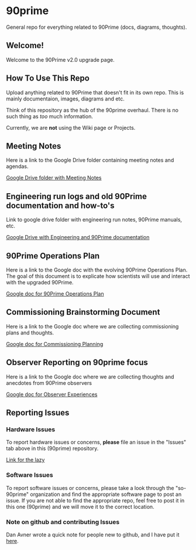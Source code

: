 # 90prime
General repo for everything related to 90Prime (docs, diagrams, thoughts).

## Welcome!
Welcome to the 90Prime v2.0 upgrade page. 

## How To Use This Repo
Upload anything related to 90Prime that doesn't fit in its own repo. This is mainly documentaion, images, diagrams and etc.

Think of this repository as the hub of the 90prime overhaul. There is no such thing as *too* much information.

Currently, we are **not** using the Wiki page or Projects. 

## Meeting Notes
Here is a link to the Google Drive folder containing meeting notes and agendas.

[Google Drive folder with Meeting Notes](https://drive.google.com/drive/folders/1d3r8hToeyFmGPF7vxssgVWzWuUQVDQx-?usp=sharing)

## Engineering run logs and old 90Prime documentation and how-to's

Link to google drive folder with engineering run notes, 90Prime manuals, etc.

[Google Drive with Engineering and 90Prime documentation](https://drive.google.com/drive/folders/1oJYdrLJtzafNIlKiJJY5iixoe2Aidl4F?usp=sharing)

## 90Prime Operations Plan
Here is a link to the Google doc with the evolving 90Prime Operations Plan.  The goal of this document is to explicate how scientists will use and interact with the upgraded 90Prime.

[Google doc for 90Prime Operations Plan](https://docs.google.com/document/d/1OZaBQWCWEBuuUef1vsO267xQi8jbTqFPYP6kNZargxA/edit?usp=sharing)


## Commissioning Brainstorming Document
Here is a link to the Google doc where we are collecting commissioning plans and thoughts.

[Google doc for Commissioning Planning](https://docs.google.com/document/d/1jDwWePO2ypcHgD6iz4fdWvZyGj8qk6sbYi4bF4p8Dr0/edit?usp=sharing)

## Observer Reporting on 90prime focus
Here is a link to the Google doc where we are collecting thoughts and anecdotes from 90Prime observers

[Google doc for Observer Experiences](https://docs.google.com/document/d/1hmYqr_mcSZVd1pZQhAmtz7jvWKCGJlr28QwoG65hDU0/edit?usp=sharing)

## Reporting Issues
### Hardware Issues
To report hardware issues or concerns, **please** file an issue in the "Issues" tab above in this (90prime)  repository. 

[Link for the lazy](https://github.com/so-90prime/90prime/issues)

### Software Issues
To report software issues or concerns, please take a look through the "so-90prime" organization and find the appropriate software page to post an issue. If you are not able to find the appropriate repo, feel free to post it in this one (90prime) and we will move it to the correct location. 


### Note on github and contributing Issues
Dan Avner wrote a quick note for people new to github, and I have put it [here](https://github.com/so-90prime/90prime/wiki/How-to-for-those-new-to-github-(from-Dan)).

